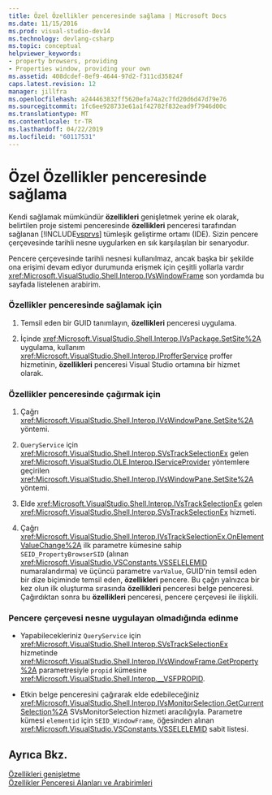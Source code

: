 ```yaml
---
title: Özel Özellikler penceresinde sağlama | Microsoft Docs
ms.date: 11/15/2016
ms.prod: visual-studio-dev14
ms.technology: devlang-csharp
ms.topic: conceptual
helpviewer_keywords:
- property browsers, providing
- Properties window, providing your own
ms.assetid: 408dcdef-8ef9-4644-97d2-f311cd35824f
caps.latest.revision: 12
manager: jillfra
ms.openlocfilehash: a244463832ff5620efa74a2c7fd20d6d47d79e76
ms.sourcegitcommit: 1fc6ee928733e61a1f42782f832ead9f7946d00c
ms.translationtype: MT
ms.contentlocale: tr-TR
ms.lasthandoff: 04/22/2019
ms.locfileid: "60117531"
---
```

# <a name="providing-a-custom-properties-window"></a>Özel Özellikler penceresinde sağlama
Kendi sağlamak mümkündür **özellikleri** genişletmek yerine ek olarak, belirtilen proje sistemi penceresinde **özellikleri** penceresi tarafından sağlanan [!INCLUDE[vsprvs](../includes/vsprvs-md.md)] tümleşik geliştirme ortamı (IDE). Sizin pencere çerçevesinde tarihli nesne uygularken en sık karşılaşılan bir senaryodur.  
  
 Pencere çerçevesinde tarihli nesnesi kullanılmaz, ancak başka bir şekilde ona erişimi devam ediyor durumunda erişmek için çeşitli yollarla vardır <xref:Microsoft.VisualStudio.Shell.Interop.IVsWindowFrame> son yordamda bu sayfada listelenen arabirim.  
  
### <a name="to-provide-your-properties-window"></a>Özellikler penceresinde sağlamak için  
  
1. Temsil eden bir GUID tanımlayın, **özellikleri** penceresi uygulama.  
  
2. İçinde <xref:Microsoft.VisualStudio.Shell.Interop.IVsPackage.SetSite%2A> uygulama, kullanım <xref:Microsoft.VisualStudio.Shell.Interop.IProfferService> proffer hizmetinin, **özellikleri** penceresi Visual Studio ortamına bir hizmet olarak.  
  
### <a name="to-call-your-properties-window"></a>Özellikler penceresinde çağırmak için  
  
1. Çağrı <xref:Microsoft.VisualStudio.Shell.Interop.IVsWindowPane.SetSite%2A> yöntemi.  
  
2. `QueryService` için <xref:Microsoft.VisualStudio.Shell.Interop.SVsTrackSelectionEx> gelen <xref:Microsoft.VisualStudio.OLE.Interop.IServiceProvider> yöntemlere geçirilen <xref:Microsoft.VisualStudio.Shell.Interop.IVsWindowPane.SetSite%2A> yöntemi.  
  
3. Elde <xref:Microsoft.VisualStudio.Shell.Interop.IVsTrackSelectionEx> gelen <xref:Microsoft.VisualStudio.Shell.Interop.SVsTrackSelectionEx> hizmeti.  
  
4. Çağrı <xref:Microsoft.VisualStudio.Shell.Interop.IVsTrackSelectionEx.OnElementValueChange%2A> ilk parametre kümesine sahip `SEID_PropertyBrowserSID` (alınan <xref:Microsoft.VisualStudio.VSConstants.VSSELELEMID> numaralandırma) ve üçüncü parametre `varValue`, GUID'nin temsil eden bir dize biçiminde temsil eden, **özellikleri** pencere. Bu çağrı yalnızca bir kez olun ilk oluşturma sırasında **özellikleri** penceresi belge penceresi. Çağırdıktan sonra bu **özellikleri** penceresi, pencere çerçevesi ile ilişkili.  
  
### <a name="to-obtain-the-window-frame-object-when-you-are-not-the-implementer"></a>Pencere çerçevesi nesne uygulayan olmadığında edinme  
  
- Yapabilecekleriniz `QueryService` için <xref:Microsoft.VisualStudio.Shell.Interop.SVsTrackSelectionEx> hizmetinde <xref:Microsoft.VisualStudio.Shell.Interop.IVsWindowFrame.GetProperty%2A> parametresiyle `propid` kümesine <xref:Microsoft.VisualStudio.Shell.Interop.__VSFPROPID>.  
  
- Etkin belge penceresini çağırarak elde edebileceğiniz <xref:Microsoft.VisualStudio.Shell.Interop.IVsMonitorSelection.GetCurrentSelection%2A> SVsMonitorSelection hizmeti aracılığıyla. Parametre kümesi `elementid` için `SEID_WindowFrame`, öğesinden alınan <xref:Microsoft.VisualStudio.VSConstants.VSSELELEMID> sabit listesi.  
  
## <a name="see-also"></a>Ayrıca Bkz.  
 [Özellikleri genişletme](../extensibility/internals/extending-properties.md)   
 [Özellikler Penceresi Alanları ve Arabirimleri](../extensibility/internals/properties-window-fields-and-interfaces.md)